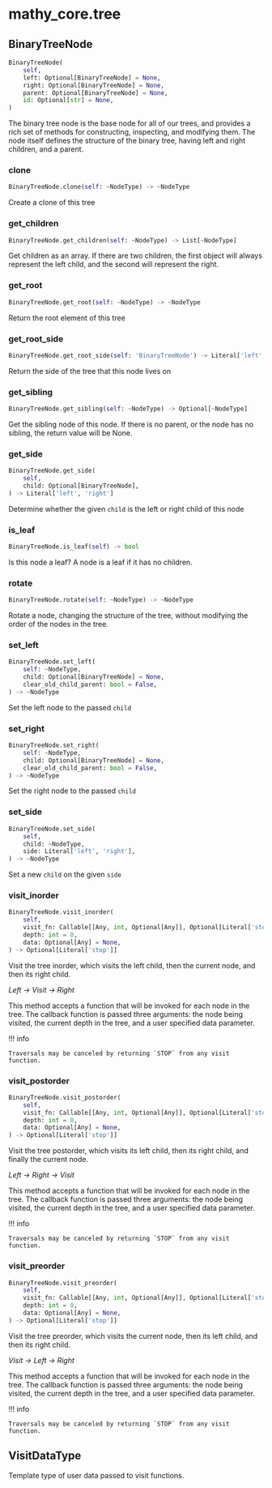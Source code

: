 # mathy_core.tree

## BinaryTreeNode
```python
BinaryTreeNode(
    self, 
    left: Optional[BinaryTreeNode] = None, 
    right: Optional[BinaryTreeNode] = None, 
    parent: Optional[BinaryTreeNode] = None, 
    id: Optional[str] = None, 
)
```

The binary tree node is the base node for all of our trees, and provides a
rich set of methods for constructing, inspecting, and modifying them.
The node itself defines the structure of the binary tree, having left and right
children, and a parent.

### clone
```python
BinaryTreeNode.clone(self: ~NodeType) -> ~NodeType
```
Create a clone of this tree
### get_children
```python
BinaryTreeNode.get_children(self: ~NodeType) -> List[~NodeType]
```
Get children as an array.  If there are two children, the first object will
always represent the left child, and the second will represent the right.
### get_root
```python
BinaryTreeNode.get_root(self: ~NodeType) -> ~NodeType
```
Return the root element of this tree
### get_root_side
```python
BinaryTreeNode.get_root_side(self: 'BinaryTreeNode') -> Literal['left', 'right']
```
Return the side of the tree that this node lives on
### get_sibling
```python
BinaryTreeNode.get_sibling(self: ~NodeType) -> Optional[~NodeType]
```
Get the sibling node of this node.  If there is no parent, or the node
has no sibling, the return value will be None.
### get_side
```python
BinaryTreeNode.get_side(
    self, 
    child: Optional[BinaryTreeNode], 
) -> Literal['left', 'right']
```
Determine whether the given `child` is the left or right child of this
node
### is_leaf
```python
BinaryTreeNode.is_leaf(self) -> bool
```
Is this node a leaf?  A node is a leaf if it has no children.
### rotate
```python
BinaryTreeNode.rotate(self: ~NodeType) -> ~NodeType
```

Rotate a node, changing the structure of the tree, without modifying
the order of the nodes in the tree.

### set_left
```python
BinaryTreeNode.set_left(
    self: ~NodeType, 
    child: Optional[BinaryTreeNode] = None, 
    clear_old_child_parent: bool = False, 
) -> ~NodeType
```
Set the left node to the passed `child`
### set_right
```python
BinaryTreeNode.set_right(
    self: ~NodeType, 
    child: Optional[BinaryTreeNode] = None, 
    clear_old_child_parent: bool = False, 
) -> ~NodeType
```
Set the right node to the passed `child`
### set_side
```python
BinaryTreeNode.set_side(
    self, 
    child: ~NodeType, 
    side: Literal['left', 'right'], 
) -> ~NodeType
```
Set a new `child` on the given `side`
### visit_inorder
```python
BinaryTreeNode.visit_inorder(
    self, 
    visit_fn: Callable[[Any, int, Optional[Any]], Optional[Literal['stop']]], 
    depth: int = 0, 
    data: Optional[Any] = None, 
) -> Optional[Literal['stop']]
```
Visit the tree inorder, which visits the left child, then the current node,
and then its right child.

*Left -> Visit -> Right*

This method accepts a function that will be invoked for each node in the
tree.  The callback function is passed three arguments: the node being
visited, the current depth in the tree, and a user specified data parameter.

!!! info

    Traversals may be canceled by returning `STOP` from any visit function.

### visit_postorder
```python
BinaryTreeNode.visit_postorder(
    self, 
    visit_fn: Callable[[Any, int, Optional[Any]], Optional[Literal['stop']]], 
    depth: int = 0, 
    data: Optional[Any] = None, 
) -> Optional[Literal['stop']]
```
Visit the tree postorder, which visits its left child, then its right child,
and finally the current node.

*Left -> Right -> Visit*

This method accepts a function that will be invoked for each node in the
tree.  The callback function is passed three arguments: the node being
visited, the current depth in the tree, and a user specified data parameter.

!!! info

    Traversals may be canceled by returning `STOP` from any visit function.

### visit_preorder
```python
BinaryTreeNode.visit_preorder(
    self, 
    visit_fn: Callable[[Any, int, Optional[Any]], Optional[Literal['stop']]], 
    depth: int = 0, 
    data: Optional[Any] = None, 
) -> Optional[Literal['stop']]
```
Visit the tree preorder, which visits the current node, then its left
child, and then its right child.

*Visit -> Left -> Right*

This method accepts a function that will be invoked for each node in the
tree.  The callback function is passed three arguments: the node being
visited, the current depth in the tree, and a user specified data parameter.

!!! info

    Traversals may be canceled by returning `STOP` from any visit function.

## VisitDataType
Template type of user data passed to visit functions.
